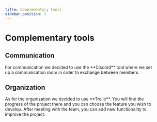 ```yaml
---
title: Complementary tools
sidebar_position: 2
---
```


# Complementary tools

## Communication

<div>
    For communication we decided to use the **Discord** tool where we set up a communication room in order to exchange between members.
</div>

## Organization

<div>
    As for the organization we decided to use **Trello**. You will find the progress of the project there and you can choose the feature you wish to develop. After meeting with the team, you can add new functionality to improve the project.
</div>
